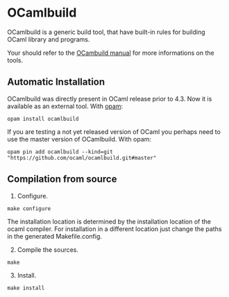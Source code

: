 
# OCamlbuild #

OCamlbuild is a generic build tool, that have built-in rules for
building OCaml library and programs.

Your should refer to the [OCambuild
manual](https://github.com/gasche/manual-ocamlbuild/blob/master/manual.md)
for more informations on the tools.

## Automatic Installation ##

OCamlbuild was directly present in OCaml release prior to 4.3. Now it
is available as an external tool. With [opam](https://opam.ocaml.org/):

```
opam install ocamlbuild
```

If you are testing a not yet released version of OCaml you perhaps
need to use the master version of OCamlbuild. With opam:

```
opam pin add ocamlbuild --kind=git "https://github.com/ocaml/ocamlbuild.git#master"
```

## Compilation from source ##

1. Configure.
```
make configure
```

The installation location is determined by the installation location of the ocaml
compiler. For installation in a different location just change the paths in the
generated Makefile.config.

2. Compile the sources.
```
make
```

3. Install.
```
make install
```

